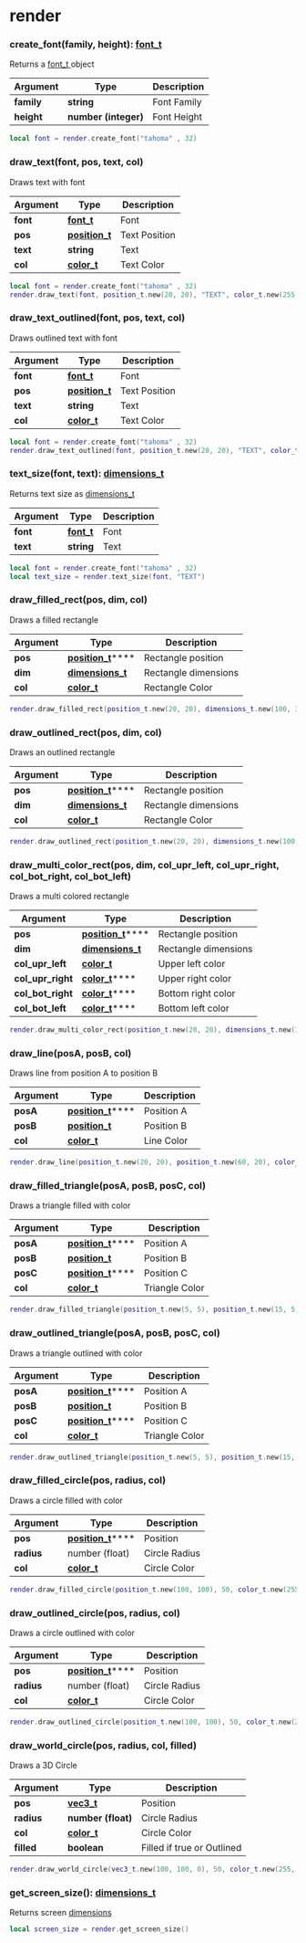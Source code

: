 # render

### create\_font(family, height): [font\_t](../types/font\_t.md)

Returns a [font\_t ](../types/font\_t.md)object

| Argument   | Type                 | Description |
| ---------- | -------------------- | ----------- |
| **family** | **string**           | Font Family |
| **height** | **number (integer)** | Font Height |

```lua
local font = render.create_font("tahoma" , 32)
```

### draw\_text(font, pos, text, col)

Draws text with font

| Argument | Type                                               | Description   |
| -------- | -------------------------------------------------- | ------------- |
| **font** | ****[**font\_t**](../types/font\_t.md)****         | Font          |
| **pos**  | ****[**position\_t**](../types/position\_t.md)**** | Text Position |
| **text** | **string**                                         | Text          |
| **col**  | ****[**color\_t**](../types/color\_t.md)****       | Text Color    |

```lua
local font = render.create_font("tahoma" , 32)
render.draw_text(font, position_t.new(20, 20), "TEXT", color_t.new(255, 255, 255))
```

### draw\_text\_outlined(font, pos, text, col)

Draws outlined text with font

| Argument | Type                                               | Description   |
| -------- | -------------------------------------------------- | ------------- |
| **font** | ****[**font\_t**](../types/font\_t.md)****         | Font          |
| **pos**  | ****[**position\_t**](../types/position\_t.md)**** | Text Position |
| **text** | **string**                                         | Text          |
| **col**  | ****[**color\_t**](../types/color\_t.md)****       | Text Color    |

```lua
local font = render.create_font("tahoma" , 32)
render.draw_text_outlined(font, position_t.new(20, 20), "TEXT", color_t.new(255, 255, 255))
```

### text\_size(font, text): [dimensions\_t](../types/dimensions\_t.md)

Returns text size as [dimensions\_t](../types/dimensions\_t.md)

| Argument | Type                                       | Description |
| -------- | ------------------------------------------ | ----------- |
| **font** | ****[**font\_t**](../types/font\_t.md)**** | Font        |
| **text** | **string**                                 | Text        |

```lua
local font = render.create_font("tahoma" , 32)
local text_size = render.text_size(font, "TEXT")
```

### draw\_filled\_rect(pos, dim, col)

Draws a filled rectangle

| Argument | Type                                                   | Description          |
| -------- | ------------------------------------------------------ | -------------------- |
| **pos**  | [**position\_t**](../types/position\_t.md)****         | Rectangle position   |
| **dim**  | ****[**dimensions\_t**](../types/dimensions\_t.md)**** | Rectangle dimensions |
| **col**  | ****[**color\_t**](../types/color\_t.md)****           | Rectangle Color      |

```lua
render.draw_filled_rect(position_t.new(20, 20), dimensions_t.new(100, 30), color_t.new(255,255,255))
```

### draw\_outlined\_rect(pos, dim, col)

Draws an outlined rectangle

| Argument | Type                                                   | Description          |
| -------- | ------------------------------------------------------ | -------------------- |
| **pos**  | [**position\_t**](../types/position\_t.md)****         | Rectangle position   |
| **dim**  | ****[**dimensions\_t**](../types/dimensions\_t.md)**** | Rectangle dimensions |
| **col**  | ****[**color\_t**](../types/color\_t.md)****           | Rectangle Color      |

```lua
render.draw_outlined_rect(position_t.new(20, 20), dimensions_t.new(100, 30), color_t.new(255,255,255))
```

### draw\_multi\_color\_rect(pos, dim, **col\_upr\_left, col\_upr\_right, col\_bot\_right, col\_bot\_left**)

Draws a multi colored rectangle

| Argument            | Type                                                   | Description          |
| ------------------- | ------------------------------------------------------ | -------------------- |
| **pos**             | [**position\_t**](../types/position\_t.md)****         | Rectangle position   |
| **dim**             | ****[**dimensions\_t**](../types/dimensions\_t.md)**** | Rectangle dimensions |
| **col\_upr\_left**  | ****[**color\_t**](../types/color\_t.md)****           | Upper left color     |
| **col\_upr\_right** | [**color\_t**](../types/color\_t.md)****               | Upper right color    |
| **col\_bot\_right** | [**color\_t**](../types/color\_t.md)****               | Bottom right color   |
| **col\_bot\_left**  | [**color\_t**](../types/color\_t.md)****               | Bottom left color    |

```lua
render.draw_multi_color_rect(position_t.new(20, 20), dimensions_t.new(100, 30), color_t.new(255,255,255), color_t.new(0,0,0), color_t.new(255,255,255), color_t.new(0,0,0))
```

### draw\_line(posA, posB, col)

Draws line from position A to position B

| Argument | Type                                               | Description |
| -------- | -------------------------------------------------- | ----------- |
| **posA** | [**position\_t**](../types/position\_t.md)****     | Position A  |
| **posB** | ****[**position\_t**](../types/position\_t.md)**** | Position B  |
| **col**  | ****[**color\_t**](../types/color\_t.md)****       | Line Color  |

```lua
render.draw_line(position_t.new(20, 20), position_t.new(60, 20), color_t.new(255, 255, 255))
```

### draw\_filled\_triangle(posA, posB, posC, col)

Draws a triangle filled with color

| Argument | Type                                               | Description    |
| -------- | -------------------------------------------------- | -------------- |
| **posA** | [**position\_t**](../types/position\_t.md)****     | Position A     |
| **posB** | ****[**position\_t**](../types/position\_t.md)**** | Position B     |
| **posC** | [**position\_t**](../types/position\_t.md)****     | Position C     |
| **col**  | ****[**color\_t**](../types/color\_t.md)****       | Triangle Color |

```lua
render.draw_filled_triangle(position_t.new(5, 5), position_t.new(15, 5), position_t.new(10, 15), color_t.new(255, 255, 255))
```

### draw\_outlined\_triangle(posA, posB, posC, col)

Draws a triangle outlined with color

| Argument | Type                                               | Description    |
| -------- | -------------------------------------------------- | -------------- |
| **posA** | [**position\_t**](../types/position\_t.md)****     | Position A     |
| **posB** | ****[**position\_t**](../types/position\_t.md)**** | Position B     |
| **posC** | [**position\_t**](../types/position\_t.md)****     | Position C     |
| **col**  | ****[**color\_t**](../types/color\_t.md)****       | Triangle Color |

```lua
render.draw_outlined_triangle(position_t.new(5, 5), position_t.new(15, 5), position_t.new(10, 15), color_t.new(255, 255, 255))
```

### draw\_filled\_circle(pos, radius, col)

Draws a circle filled with color

| Argument   | Type                                           | Description   |
| ---------- | ---------------------------------------------- | ------------- |
| **pos**    | [**position\_t**](../types/position\_t.md)**** | Position      |
| **radius** | number (float)                                 | Circle Radius |
| **col**    | ****[**color\_t**](../types/color\_t.md)****   | Circle Color  |

```lua
render.draw_filled_circle(position_t.new(100, 100), 50, color_t.new(255, 255, 255))
```

### draw\_outlined\_circle(pos, radius, col)

Draws a circle outlined with color

| Argument   | Type                                           | Description   |
| ---------- | ---------------------------------------------- | ------------- |
| **pos**    | [**position\_t**](../types/position\_t.md)**** | Position      |
| **radius** | number (float)                                 | Circle Radius |
| **col**    | ****[**color\_t**](../types/color\_t.md)****   | Circle Color  |

```lua
render.draw_outlined_circle(position_t.new(100, 100), 50, color_t.new(255, 255, 255))
```

### draw\_world\_circle(pos, radius, col, filled)

Draws a 3D Circle

| Argument   | Type                                         | Description                |
| ---------- | -------------------------------------------- | -------------------------- |
| **pos**    | ****[**vec3\_t**](../types/vec3\_t.md)****   | Position                   |
| **radius** | **number (float)**                           | Circle Radius              |
| **col**    | ****[**color\_t**](../types/color\_t.md)**** | Circle Color               |
| **filled** | **boolean**                                  | Filled if true or Outlined |

```lua
render.draw_world_circle(vec3_t.new(100, 100, 0), 50, color_t.new(255, 255, 255), true)
```

### get\_screen\_size(): [dimensions\_t](../types/dimensions\_t.md)

Returns screen [dimensions](../types/dimensions\_t.md)

```lua
local screen_size = render.get_screen_size()
```

